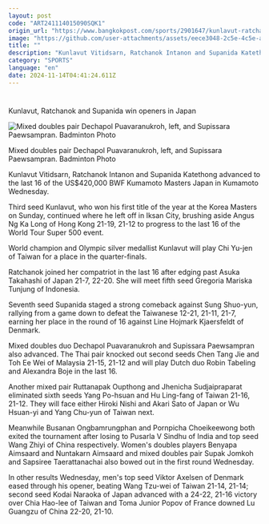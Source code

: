 ```yaml
---
layout: post
code: "ART241114015090SQK1"
origin_url: "https://www.bangkokpost.com/sports/2901647/kunlavut-ratchanok-and-supanida-win-openers-in-japan"
image: "https://github.com/user-attachments/assets/eece3048-2c5e-4c5e-a54d-b69ade54c2e5"
title: ""
description: "Kunlavut Vitidsarn, Ratchanok Intanon and Supanida Katethong advanced to the last 16 of the US$420,000 BWF Kumamoto Masters Japan in Kumamoto Wednesday."
category: "SPORTS"
language: "en"
date: 2024-11-14T04:41:24.611Z
---
```


# 

Kunlavut, Ratchanok and Supanida win openers in Japan

![Mixed doubles pair Dechapol Puavaranukroh, left, and Supissara Paewsampran. Badminton Photo](https://github.com/user-attachments/assets/6079d3ff-0e5b-4df6-8fe7-07b61d4ce794)

Mixed doubles pair Dechapol Puavaranukroh, left, and Supissara Paewsampran. Badminton Photo

Kunlavut Vitidsarn, Ratchanok Intanon and Supanida Katethong advanced to the last 16 of the US$420,000 BWF Kumamoto Masters Japan in Kumamoto Wednesday.

Third seed Kunlavut, who won his first title of the year at the Korea Masters on Sunday, continued where he left off in Iksan City, brushing aside Angus Ng Ka Long of Hong Kong 21-19, 21-12 to progress to the last 16 of the World Tour Super 500 event.

World champion and Olympic silver medallist Kunlavut will play Chi Yu-jen of Taiwan for a place in the quarter-finals.

Ratchanok joined her compatriot in the last 16 after edging past Asuka Takahashi of Japan 21-7, 22-20. She will meet fifth seed Gregoria Mariska Tunjung of Indonesia.

Seventh seed Supanida staged a strong comeback against Sung Shuo-yun, rallying from a game down to defeat the Taiwanese 12-21, 21-11, 21-7, earning her place in the round of 16 against Line Hojmark Kjaersfeldt of Denmark.

Mixed doubles duo Dechapol Puavaranukroh and Supissara Paewsampran also advanced. The Thai pair knocked out second seeds Chen Tang Jie and Toh Ee Wei of Malaysia 21-15, 21-12 and will play Dutch duo Robin Tabeling and Alexandra Boje in the last 16.

Another mixed pair Ruttanapak Oupthong and Jhenicha Sudjaipraparat eliminated sixth seeds Yang Po-hsuan and Hu Ling-fang of Taiwan 21-16, 21-12. They will face either Hiroki Nishi and Akari Sato of Japan or Wu Hsuan-yi and Yang Chu-yun of Taiwan next.

Meanwhile Busanan Ongbamrungphan and Pornpicha Choeikeewong both exited the tournament after losing to Pusarla V Sindhu of India and top seed Wang Zhiyi of China respectively. Women's doubles players Benyapa Aimsaard and Nuntakarn Aimsaard and mixed doubles pair Supak Jomkoh and Sapsiree Taerattanachai also bowed out in the first round Wednesday.

In other results Wednesday, men's top seed Viktor Axelsen of Denmark eased through his opener, beating Wang Tzu-wei of Taiwan 21-14, 21-14; second seed Kodai Naraoka of Japan advanced with a 24-22, 21-16 victory over Chia Hao-lee of Taiwan and Toma Junior Popov of France downed Lu Guangzu of China 22-20, 21-10.